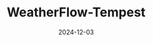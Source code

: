 ---  
layout: startup_page  
title: "WeatherFlow-Tempest"  
id: "tempest.earth"  
permalink: "/weatherflowtempesttempest.earth12032024/"  
website: "https://tempest.earth/"  
funding_round: "Growth Funding"  
funding_amount: "$3M"  
investors: "WindSail Capital Group"  
about: "WeatherFlow-Tempest provides weather technology and environmental monitoring solutions, deploying over 80,000 weather stations primarily in North America. They offer B2B SaaS and DaaS offerings leveraging optimized weather data to assist partners in smart home innovation and other business markets like utilities and news media. Their products include the Tempest Weather System and various lifestyle apps generating subscription revenue."  
markets: "Weather Technology, Environmental Monitoring, SaaS, DaaS, Smart Home, Information Services, Artificial Intelligence & Machine Learning, Internet of Things"  
hq: "Scotts Valley, California, United States"  
founded_year: "2019"  
linkedin: "https://www.linkedin.com/company/tempestwx"  
twitter: ""  
instagram: ""  
facebook: ""  
crunchbase: ""  
pitchbook: "https://pitchbook.com/profiles/company/185458-24"  

date_display: "03-Dec-2024"  
date: "2024-12-03"

# SEO Optimization  
meta_title: "WeatherFlow-Tempest - Growth Funding Funding ($3M)"  
meta_description: "WeatherFlow-Tempest, WeatherFlow-Tempest provides weather technology and environmental monitoring solutions, deploying over 80,000 weather stations primarily in North Amer..."  
meta_keywords: "WeatherFlow-Tempest, Weather Technology, Environmental Monitoring, SaaS, DaaS, Smart Home, Information Services, Artificial Intelligence & Machine Learning, Internet of Things, Growth Funding funding"  
canonical_url: "https://startup.projectstartups.com/weatherflowtempesttempest.earth12032024/"  
---